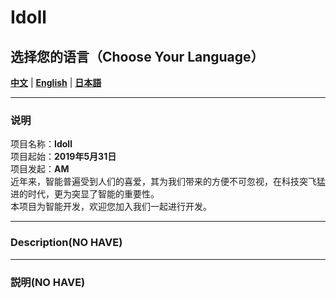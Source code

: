 
# Idoll  

## 选择您的语言（Choose Your Language） 
[**中文**](#user-content-chinese)  |  [**English**](#user-content-english)   |    [**日本語**](#user-content-japanese)

____
<div id="chinese"></div>

### 说明  
项目名称：**Idoll**  
项目起始：**2019年5月31日**  
项目发起：**AM**  
近年来，智能普遍受到人们的喜爱，其为我们带来的方便不可忽视，在科技突飞猛进的时代，更为突显了智能的重要性。  
本项目为智能开发，欢迎您加入我们一起进行开发。
____
<div  id="english"></div>

### Description(NO HAVE)   

____
<div  id="japanese"></div>

### 説明(NO HAVE)  

